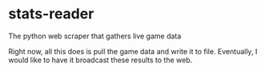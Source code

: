 # stats-reader
The python web scraper that gathers live game data

Right now, all this does is pull the game data and write it to file.  Eventually, I would like to have it broadcast these results to the web.

